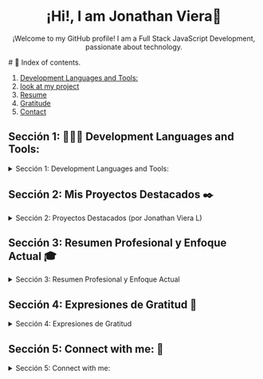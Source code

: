<h1 align="center">¡Hi!, I am Jonathan Viera👋</h1>
<p align="center">
  ¡Welcome to my GitHub profile! I am a Full Stack JavaScript Development, passionate about technology.
</p>  
 # 📌 Index of contents.

1. [ Development Languages and Tools: ](#tools)
2. [look at my project](#MyProjects)
3. [Resume](#Resume)
4. [Gratitude](#Gratitude)
5. [Contact](#Contact)


## Sección 1: 👨🏽‍💻 Development Languages and Tools:  <a name="tools"></a>

<details>
  <summary>Sección 1:  Development Languages and Tools: </summary>  
    <div> 
        <img width="70px" 
        height="70px" 
        style="margin: 10px"
        src="./assets/img/0_badge_fundamentos-de-ciberseguridad-industrial-essentials.png"> &nbsp; 
        <img width="70px" 
        height="70px" 
        style="margin: 10px"
        src="./assets/img/0_Badge_networking-academy-learn-a-thon-2025.png"> &nbsp; 
        <img width="70px" 
        height="70px" 
        style="margin: 10px"
        src="./assets/img/0_Badge_Network_Technician_Career_Path.png"> &nbsp; 
        <img width="70px" 
        height="70px" 
        style="margin: 10px"
        src="./assets/img/0_Badge_Networking_Devices_and_Initial_Configuration.png"> &nbsp; 
        <img width="70px" 
        height="70px" 
        style="margin: 10px"
        src="./assets/img/0_insignia_introduction-to-cybersecurity.png"> &nbsp; 
        <img width="70px" 
        height="70px" 
        style="margin: 10px"
        src="./assets/img/0_insignia_networking-basics.png"> &nbsp; 
        <img width="70px" 
        height="70px" 
        style="margin: 10px"
        src="./assets/img/0_insignia-ciberseguridad-de-google.png"> &nbsp; 
        <img width="70px" 
        height="70px" 
        style="margin: 10px"
        src="./assets/img/0_insignia_google-ai-essentials.png"> &nbsp;           
        <img width="70px" 
        height="70px" 
        style="margin: 10px"
        src="./assets/img/0_insignia_google_cloud.png"> &nbsp;
        <img width="70px" 
        height="70px" 
        style="margin: 10px"
        src="./assets/img/BrandLogo.org-VirtualBox-Logo-2024.png"> &nbsp; &nbsp;              
        <img width="70px" 
        height="70px" 
        style="margin: 10px"
        src="./assets/img/kali-1.svg"> &nbsp; &nbsp;              
        <img width="70px" 
        height="70px" 
        style="margin: 10px"
        src="./assets/img/ubuntu-4.svg"> &nbsp; &nbsp;
        <img width="70px" 
        height="70px" 
        style="margin: 10px"
        src="./assets/img/microsoft-windows-11.svg"> &nbsp;              
        <img width="70px" 
        height="70px" 
        style="margin: 10px"
        src="./assets/img/docker-4.svg"> &nbsp;              
        <img width="70px" 
        height="70px" 
        style="margin: 10px"
        src="./assets/img/wireshark-fin@2x.png"> &nbsp; &nbsp;              
        <img width="70px" 
        height="70px" 
        style="margin: 10px"
        src="./assets/img/tcpdump.png"> &nbsp; &nbsp;              
        <img width="70px" 
        height="70px" 
        style="margin: 10px"
        src="./assets/img/Logo-Suricata-vert-whitetype-R.png"> &nbsp; &nbsp;              
        <img width="70px" 
        height="70px" 
        style="margin: 10px"
        src="./assets/img/splunk-logo-dark.svg"> &nbsp; &nbsp;              
        <img width="70px" 
        height="70px" 
        style="margin: 10px"
        src="./assets/img/chronicle_secops_dark_logo.svg"> &nbsp; &nbsp;
        <img width="70px" 
        height="70px" 
        style="margin: 10px"
        src="./assets/img/postgresql.svg"> &nbsp; &nbsp;  
        <img width="70px" 
        height="70px" 
        style="margin: 10px"
        src="./assets/img/dbeaver-head.png"> &nbsp; &nbsp;
        <img width="70px" 
        height="70px" 
        style="margin: 10px"
        src="./assets/img/mariadb.svg"> &nbsp; &nbsp;
        <img width="70px" 
        height="70px" 
        style="margin: 10px"
        src="./assets/img/neon.svg"> &nbsp;
        <img width="70px" 
        height="70px" 
        style="margin: 10px"
        src="./assets/img/office-2.svg"> &nbsp;
        <img width="70px" 
        height="70px" 
        style="margin: 10px"
        src="./assets/img/logo-google-workspace.svg"> &nbsp;
        <img width="70px" 
        height="70px" 
        style="margin: 10px"
        src="./assets/img/icons8-power-bi-2021.svg"> &nbsp; &nbsp;            
        <img width="70px" 
        height="70px" 
        style="margin: 10px"
        src="./assets/img/tableau_software.svg"> &nbsp; &nbsp;            
        <img width="70px" 
        height="70px" 
        style="margin: 10px"
        src="./assets/img/html.svg"> &nbsp;
        <img width="70px" 
        height="70px" 
        style="margin: 10px"
        src="./assets/img/css.svg"> &nbsp;
        <img width="70px" 
        height="70px" 
        style="margin: 10px"
        src="./assets/img/javascript.svg"> &nbsp; &nbsp;       
        <img width="70px" 
        height="70px" 
        style="margin: 10px"
        src="./assets/img/python.svg"> &nbsp; &nbsp;
        <img width="70px" 
        height="70px" 
        style="margin: 10px"
        src="./assets/img/react.svg"> &nbsp; &nbsp;
        <img width="70px" 
        height="70px" 
        style="margin: 10px"
        src="./assets/img/vitejs.svg"> &nbsp; &nbsp;
        <img width="70px" 
        height="70px" 
        style="margin: 10px"
        src="./assets/img/PHP.png"> &nbsp; &nbsp;
        <img width="70px" 
        height="70px" 
        style="margin: 10px"
        src="./assets/img/composer.svg"> &nbsp; &nbsp;
        <img width="70px" 
        height="70px" 
        style="margin: 10px"
        src="./assets/img/laravel-3.svg"> &nbsp; &nbsp;
        <img width="70px" 
        height="70px" 
        style="margin: 10px"
        src="./assets/img/markdown.svg"> &nbsp; &nbsp;
        <img width="70px" 
        height="70px" 
        style="margin: 10px"
        src="./assets/img/phaser.png"> &nbsp; &nbsp;
        <img width="70px" 
        height="70px" 
        style="margin: 10px"
        src="./assets/img/scratch-logo.svg"> &nbsp; 
        <img width="70px" 
        height="70px" 
        style="margin: 10px"
        src="./assets/img/visual-studio-code-1.svg"> &nbsp;
         <img width="70px" 
        height="70px" 
        style="margin: 10px"
        src="./assets/img/brackets-1.svg"> &nbsp; &nbsp;
        <img width="70px" 
        height="70px" 
        style="margin: 10px"
        src="./assets/img/phoenix-logo.svg"> &nbsp; &nbsp;       
        <img width="70px" 
        height="70px" 
        style="margin: 10px"
        src="./assets/img/icons8-spyder-ide-5.svg"> &nbsp; &nbsp;                 
        <img width="70px" 
        height="70px" 
        style="margin: 10px"
        src="./assets/img/google-fonts-2021-2.svg"> &nbsp; &nbsp; 
        <img width="70px" 
        height="70px" 
        style="margin: 10px"
        src="./assets/img/fontawesome-1.svg"> &nbsp; &nbsp; 
        <img width="70px" 
        height="70px" 
        style="margin: 10px"
        src="./assets/img/bootstrap-5-1.svg"> &nbsp; &nbsp;
        <img width="70px" 
        height="70px" 
        style="margin: 10px"
        src="./assets/img/jquery-1.svg"> &nbsp; &nbsp; 
        <img width="70px" 
        height="70px" 
        style="margin: 10px"
        src="./assets/img/draw-io.svg"> &nbsp; &nbsp;
        <img width="70px" 
        height="70px" 
        style="margin: 10px"
        src="./assets/img/toptal-logo-wordmark.svg"> &nbsp; &nbsp;
        <img width="70px" 
        height="70px" 
        style="margin: 10px"
        src="./assets/img/canva-1.svg"> &nbsp;   
        <img width="70px" 
        height="70px" 
        style="margin: 10px"
        src="./assets/img/chatgpt-1.svg"> &nbsp;  
        <img width="70px" 
        height="70px" 
        style="margin: 10px"
        src="./assets/img/git.svg"> &nbsp;       
        <img width="70px" 
        height="70px" 
        style="margin: 10px"
        src="./assets/img/node.svg"> &nbsp;         
        <img width="70px" 
        height="70px" 
        style="margin: 10px"
        src="./assets/img/npm-square-red-1.svg"> &nbsp;                 
        <img width="70px" 
        height="70px" 
        style="margin: 10px"
        src="./assets/img/jwtio-json-web-token.svg"> &nbsp;            
        <img width="70px" 
        height="70px" 
        style="margin: 10px"
        src="./assets/img/github-icon-1.svg"> &nbsp;        
        <img width="70px" 
        height="70px" 
        style="margin: 10px"
        src="./assets/img/xampp.svg"> &nbsp; &nbsp;
        <img width="70px" 
        height="70px" 
        style="margin: 10px"
        src="./assets/img/apache-13.svg"> &nbsp; &nbsp;                                
    </div>
</details>

## Sección 2: Mis Proyectos Destacados ✒️ <a name="MyProjects"></a>

<details>
  <summary>Sección 2: Proyectos Destacados (por Jonathan Viera L)</summary>

  - **🌟 Documentación Multidisciplinaria en GitHub** - 🚀 [Explora mi Guía Completa](https://github.com/jviera100/documentacion)
    - _Mi proyecto más destacado y al que más tiempo he dedicado._ Un compendio exhaustivo y proyecto personal que compila guías, apuntes y recursos sobre un espectro increíblemente amplio de tecnologías. Abarca desde **desarrollo web FullStack** (HTML, CSS, Bootstrap, JavaScript, jQuery, Node.js, Express, React, PHP, Laravel, Vite, Babel, JSON), **bases de datos y SQL**, hasta **sistemas operativos** (Linux, Terminal), **control de versiones** (Git), y **Python** para diversas aplicaciones.
    - Profundiza en **análisis y ciencia de datos** (Python Data Analyst, Data Science, Power BI), **plataformas cloud** (Azure, Google Cloud), **virtualización** (VirtualBox), **networking y ciberseguridad** (Cisco, Wireshark, tcpdump, Suricata, Splunk, Chronicle), e incluso **desarrollo de juegos** con Phaser y **herramientas de IA para el empleo**.
    - El objetivo es proporcionar un recurso práctico y centralizado para el aprendizaje y la aplicación de estas tecnologías, demostrando mi pasión por la documentación clara, el aprendizaje continuo y la exploración de la diversidad del panorama tecnológico.
  - **FullStack Hotel Project** - _Trabajo inicial_ - 🚀 [Ver en GitHub (Repositorio Privado)](https://github.com/jviera100/hotel-app)
    - *Nota: Este es un repositorio privado. Por favor, contáctame para solicitar acceso o para que te comparta la carpeta del proyecto.*
  - **Desafío Base de Datos Relacionales** - _Trabajo inicial_ - 🚀 [Ver proyecto de base de datos en GitHub](https://github.com/jviera100/desafio-evaluado-17-base-de-datos-relacionales)
    - Desafío SQL ejecutado en Terminal Powershell y pgAdmin PostgreSQL.
  - **Prueba Programación Avanzada en JavaScript** - _Trabajo inicial_ - 🚀 [Ver proyecto de JavaScript en GitHub](https://github.com/jviera100/desafio-evaluado-16-prueba-programacion-avanzada-en-javascript)
    - Prueba final integrando HTML, CSS, Bootstrap, jQuery, JavaScript, APIs, AJAX, JSON, Canvas, videos, promesas, tablas dinámicas, manejo de errores, funciones autoejecutables, callbacks, módulos. Incluye tabla de registro, ventana modal, vista PDF, animaciones, búsqueda en formulario, carrusel, tooltips, enlaces sociales.

⌨️ con ❤️ por [Jonathan Viera L, Mira mi perfil en GitHub](https://github.com/jviera100) 😊

</details>

## Sección 3: Resumen Profesional y Enfoque Actual 🎓 <a name="Resume"></a>

<details>
  <summary>Sección 3: Resumen Profesional y Enfoque Actual</summary>

  Partiendo de una base en Desarrollo Full Stack JavaScript y con certificaciones como Google Cybersecurity, mi enfoque profesional actual se ha consolidado firmemente en el **desarrollo activo de competencias en ciberseguridad**.

  Estoy invirtiendo significativamente en mi preparación para certificaciones clave de la industria (como la ruta de Cisco hacia Técnico en Redes y Analista de Ciberseguridad Junior) y en la ejecución de proyectos prácticos. Esto incluye mi experiencia en la implementación y configuración de entornos virtualizados (Kali Linux, Ubuntu en VirtualBox) para realizar pruebas de seguridad, análisis básico de vulnerabilidades y la familiarización con herramientas de diagnóstico de red (ej. Wireshark, Packet Tracer).

  Mi objetivo es la adquisición continua de conocimiento teórico y práctico en ciberseguridad, con la meta de aplicar y expandir estas habilidades fundamentales en un rol inicial, aportando una sólida base técnica y una mentalidad de aprendizaje constante.

</details>

## Sección 4: Expresiones de Gratitud 🎁 <a name="Gratitude"></a>

<details>
  <summary>Sección 4: Expresiones de Gratitud</summary>

  Estoy profundamente agradecido por la enseñanza, los recursos y las oportunidades de aprendizaje proporcionadas por:
  - [SENCE](https://sence.gob.cl/)
  - [Talento Digital para Chile](https://talentodigitalparachile.cl/)
  - [Academia Desafío Latam](https://desafiolatam.com/)
  - [Coursera](https://coursera.org/)
  - [Sustantiva](https://www.sustantiva.cl/) 
  - [Jóvenes Programadores (BiblioRedes)](https://www.jovenesprogramadores.cl/)
  - [Google Cloud Skills Boost](https://www.cloudskillsboost.google/quests)
  - [Microsoft Learn](https://learn.microsoft.com/)
  - [Santander Open Academy](https://sso.santanderopenacademy.com/)
  - [Cisco Networking Academy (NetAcad)](https://www.netacad.com/)
  - [Universidad Mayor](https://www.umayor.cl/)

  Si encontraste algún valor en mis proyectos o quieres contribuir de alguna manera, aquí tienes algunas ideas:
    - Comparte mis proyectos con otros.
    - Invítame un té ☕ o un café ☕.
    - Muestra tu aprecio con un simple "gracias".

</details>

## Sección 5: Connect with me: 📧 <a name="Contact"></a>

<details>
  <summary>Sección 5: Connect with me: </summary>

  <div align="center">
  <h4 >Connect with me:</h4>
  <p >
  <a href="https://www.linkedin.com/in/jonathan-viera-ladr%C3%B3n-de-guevara-46326567/" target="blank"><img  align="center" src="https://www.vectorlogo.zone/logos/linkedin/linkedin-icon.svg" alt="LinkedIn Jonathan Viera" height="40" width="40" /></a>
  <a href="https://fb.com/jonathan.a.viera" target="blank"><img  align="center" src="https://www.vectorlogo.zone/logos/facebook/facebook-official.svg" alt="Facebook Jonathan Viera" height="40" width="40" /></a>
  <a href="mailto:jony.alejandro.viera@gmail.com" target="blank"><img  align="center" src="https://www.vectorlogo.zone/logos/gmail/gmail-icon.svg" alt="Email Jonathan Viera" height="40" width="40" /></a>
  <a href="https://wa.me/56937670141" target="blank"><img  align="center" src="https://www.vectorlogo.zone/logos/whatsapp/whatsapp-icon.svg" alt="WhatsApp Jonathan Viera" height="40" width="40" /></a>

  </p>
  </div>
</details>










